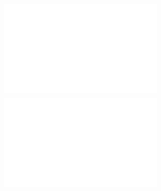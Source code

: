 [![Overview](https://raw.githubusercontent.com/KBluePurple/github-stats-transparent/output/generated/overview.svg)](https://github.com/KBluePurple)


[![Language](https://raw.githubusercontent.com/KBluePurple/github-stats-transparent/output/generated/overview.svg)](https://github.com/KBluePurple)
